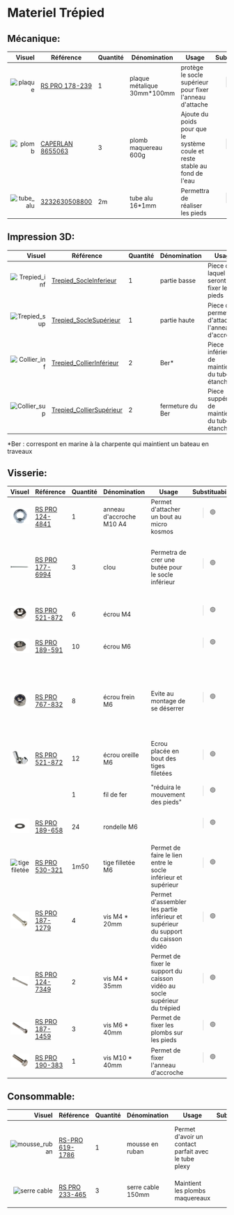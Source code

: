 # Materiel Trépied

## Mécanique:
| Visuel | Référence | Quantité | Dénomination | Usage |Substituabilité | Tips/Conseil |
|-------:|-----------|----------|--------------------------|--------------------|---------------------|----------|
|![plaque](/../µKOSMOS/docs/pictures/equipments/trepied/plaque_metalique.png)   |[RS PRO 178-239](https://fr.rs-online.com/web/p/feuilles-metalliques/0178239?gb=s)           |         1| plaque métalique 30mm*100mm | protège le socle supérieur pour fixer l'anneau d'attache                                  |<blockquote> :green_circle: </blockquote><br>         |          |
|![plomb](/../µKOSMOS/docs/pictures/equipments/trepied/plomb-maquereau.png)        |[CAPERLAN 8655063](https://www.decathlon.fr/p/plomb-maquereau-long-peche-en-mer/_/R-p-335078?mc=8655063&utm_source=google&utm_medium=sea&utm_campaign=fr_t-perf_ct-shopp_n-shopping_hm_peche_mp_ts-gen_f-cv_o-roas_pt-pb_xx-shopping_hm_peche_mp&utm_term=_n-shopping_hm_peche_mp_ts-gen_pt-pb_yy-peche_plomb&gad_source=1&gclid=EAIaIQobChMIpd3PnKLOhAMVAahoCR3GDAL-EAQYAiABEgKDmfD_BwE)         |         3| plomb maquereau 600g          | Ajoute du poids pour que le système coule et reste stable au fond de l'eau      |<blockquote> :green_circle: </blockquote><br>         |          |
|![tube_alu](/../µKOSMOS/docs/pictures/equipments/trepied/tube.PNG)        |[3232630508800](https://www.mr-bricolage.fr/tube-rond-aluminium-16x1mm-1m-brut-cqfd.html?storeID=S328&at_medium=paid&at_source=google&at_campaign=LIA_all_product_horscustom&at_adgroupname=Exlusion_de_tout_les_custom_label&at_content=3232630508800&at_temp=9055186&at_network=g&at_campaignid=19604470522&at_variant=652350492136&at_term=&gad_source=1&gclid=EAIaIQobChMI0dqDjKrOhAMVUbRoCR0_rwCEEAQYBCABEgIUFfD_BwE)           |        2m| tube alu 16*1mm          | Permettra de réaliser les pieds                  |<blockquote> :green_circle: </blockquote><br>         |          |


## Impression 3D:
| Visuel | Référence | Quantité | Dénomination | Usage |Substituabilité | Tips/Conseil |
|-------:|-----------|----------|--------------------------|--------------------|---------------------|----------|
| ![Trepied_inf](/../µKOSMOS/docs/pictures/3Dpart/trepied/socleInferieur.png)        |[Trepied_SocleInferieur](/../µKOSMOS/hardware/3Dprint_files/trepied/Trepied_SocleInferieur.stl)           |         1| partie basse             |Piece dans laquel seront fixer les pieds                                         |<blockquote> :red_circle: </blockquote><br>         |          |
| ![Trepied_sup](/../µKOSMOS/docs/pictures/3Dpart/trepied/socleSuperieur.png)        |[Trepied_SocleSupérieur](/../µKOSMOS/hardware/3Dprint_files/trepied/Trepied_SocleSupérieur.stl)           |         1| partie haute             |Piece qui permettra d'attacher l'anneau d'accroche                                          |<blockquote> :red_circle: </blockquote><br>         |          |
| ![Collier_inf](/../µKOSMOS/docs/pictures/3Dpart/trepied/collierInferieur.png)        |[Trepied_CollierInférieur](/../µKOSMOS/hardware/3Dprint_files/trepied/Trepied_CollierInférieur.stl)             |         2| Ber*               |Piece inférieur de maintient du tube étanche                                         |<blockquote> :red_circle: </blockquote><br>         |          |
| ![Collier_sup](/../µKOSMOS/docs/pictures/3Dpart/trepied/collierSuperieur.png)        |[Trepied_CollierSupérieur](/../µKOSMOS/hardware/3Dprint_files/trepied/Trepied_CollierSupérieur.stl)             |         2| fermeture du Ber   |Piece suppérieur de maintient du tube étanche                                         |<blockquote> :red_circle: </blockquote><br>         |          |
*Ber : correspont en marine à la charpente qui maintient un bateau en traveaux 


## Visserie:
| Visuel | Référence | Quantité | Dénomination | Usage |Substituabilité | Tips/Conseil |
|-------:|-----------|----------|--------------------------|--------------------|---------------------|----------|
|<img src="https://github.com/Hclothilde/Documentation_KOSMOS/blob/c5ffe61db21c825193d5f4a77e70ee0dd1655b68/docs/pictures/equipments/trepied/anneau_m10.PNG" width="150"/>        |[RS PRO 124-4841](https://fr.rs-online.com/web/p/anneaux-de-levage/1244841?gb=s)           |         1| anneau d'accroche M10 A4 |Permet d'attacher un bout au micro kosmos |<blockquote> :green_circle: </blockquote><br>         |          |
|<img src="https://github.com/Hclothilde/Documentation_KOSMOS/blob/c5ffe61db21c825193d5f4a77e70ee0dd1655b68/docs/pictures/equipments/trepied/clou.PNG" width="150"/>        |[RS PRO 177-6994](https://fr.rs-online.com/web/p/clous/1776994)           |         3| clou                     |Permetra de crer une butée pour le socle inférieur |<blockquote> :green_circle: </blockquote><br>         |peuvent être remplacé  par n'impourte quelle tige temps qu'elle est déformable          |
|<img src="https://github.com/Hclothilde/Documentation_KOSMOS/blob/c5ffe61db21c825193d5f4a77e70ee0dd1655b68/docs/pictures/equipments/trepied/ecrou_m4.PNG" width="150"/>        |[RS PRO 521-872](https://fr.rs-online.com/web/p/ecrous-hexagonaux/0189579)           |         6| écrou M4                 |                                         |<blockquote> :green_circle: </blockquote><br>         |          |
|<img src="https://github.com/Hclothilde/Documentation_KOSMOS/blob/c5ffe61db21c825193d5f4a77e70ee0dd1655b68/docs/pictures/equipments/trepied/ecrou_m6.PNG" width="150"/>        |[RS PRO 189-591](https://fr.rs-online.com/web/p/ecrous-hexagonaux/0189591)           |        10| écrou M6                 |                                         |<blockquote> :green_circle: </blockquote><br>         |          |
|<img src="https://github.com/Hclothilde/Documentation_KOSMOS/blob/c5ffe61db21c825193d5f4a77e70ee0dd1655b68/docs/pictures/equipments/trepied/ecrou%20frein%20m6.PNG" width="150"/>        |[RS PRO 767-832](https://fr.rs-online.com/web/p/ecrous-hexagonaux/0767832)           |         8| écrou frein  M6         |Evite au montage de se déserrer          |<blockquote> :green_circle: </blockquote><br>         |peuvent etre remplacé par un montage écrou contre écrou (auquel cas il faut ajouter 6 écrous M6)         |
|<img src="https://github.com/Hclothilde/Documentation_KOSMOS/blob/c5ffe61db21c825193d5f4a77e70ee0dd1655b68/docs/pictures/equipments/trepied/ecrou_oreilles_m6.PNG" width="150"/>        |[RS PRO 521-872](https://fr.rs-online.com/web/p/ecrous-a-oreilles/0521872)           |        12| écrou oreille M6         |Ecrou placée en bout des tiges filetées            |<blockquote> :green_circle: </blockquote><br>         |          |
|        |           |         1| fil de fer               |"réduira le mouvement des pieds"                                         |<blockquote> :green_circle: </blockquote><br>         |          |
|<img src="https://github.com/Hclothilde/Documentation_KOSMOS/blob/c5ffe61db21c825193d5f4a77e70ee0dd1655b68/docs/pictures/equipments/trepied/rondelle_m6.PNG" width="150"/>        |[RS PRO 189-658](https://fr.rs-online.com/web/p/rondelles/0189658)           |        24| rondelle M6              |                                         |<blockquote> :green_circle: </blockquote><br>         |          |
|![tige filetée](/../µKOSMOS/docs/pictures/equipments/trepied/tige_filetee.PNG)        |[RS PRO 530-321](https://fr.rs-online.com/web/p/tiges-filetees/0530321?gb=s)     |      1m50| tige filletée M6         | Permet de faire le lien entre le socle inférieur et supérieur    |<blockquote> :green_circle: </blockquote><br>         |          |
| <img src="https://github.com/Hclothilde/Documentation_KOSMOS/blob/476cfb4e406db8f2a71ea4fcc6a18983dce0f839/docs/pictures/equipments/trepied/vis_m4_20mm.PNG" width="150"/>        |[RS PRO 187-1279](https://fr.rs-online.com/web/p/vis-a-six-pans/1871279)           |         4| vis M4 * 20mm     |Permet d'assembler les partie inférieur et supérieur du support du caisson vidéo   |<blockquote> :green_circle: </blockquote><br>         |          |
|<img src="https://github.com/Hclothilde/Documentation_KOSMOS/blob/476cfb4e406db8f2a71ea4fcc6a18983dce0f839/docs/pictures/equipments/trepied/vis_m4_35mm.PNG" width="150"/>        |[RS PRO 124-7349](https://fr.rs-online.com/web/p/vis-a-six-pans/1247349)           |         2| vis M4 * 35mm     |Permet de fixer le support du caisson vidéo au socle supérieur du trépied          |<blockquote> :green_circle: </blockquote><br>         |          |
|<img src="https://github.com/Hclothilde/Documentation_KOSMOS/blob/476cfb4e406db8f2a71ea4fcc6a18983dce0f839/docs/pictures/equipments/trepied/vis_m6_40mm.PNG" width="150"/>        |[RS PRO 187-1459](https://fr.rs-online.com/web/p/vis-a-six-pans/1871459)           |         3| vis M6 * 40mm     |Permet de fixer les plombs sur les pieds                                         |<blockquote> :green_circle: </blockquote><br>         |          |
|<img src="https://github.com/Hclothilde/Documentation_KOSMOS/blob/476cfb4e406db8f2a71ea4fcc6a18983dce0f839/docs/pictures/equipments/trepied/vis_m10_40mm.PNG" width="150"/>        |[RS PRO 190-383](https://fr.rs-online.com/web/p/vis-a-tete-hexagonale/0190383)           |         1| vis M10 * 40mm    |Permet de fixer l'anneau d'accroche                                         |<blockquote> :green_circle: </blockquote><br>         |          |

## Consommable:
| Visuel | Référence | Quantité | Dénomination | Usage |Substituabilité | Tips/Conseil |
|-------:|-----------|----------|--------------------------|--------------------|---------------------|----------|
|![mousse_ruban](/../µKOSMOS/docs/pictures/equipments/trepied/mousse_ruban.PNG)   |[RS-PRO 619-1786](https://fr.rs-online.com/web/p/rubans-mousse/6191786)           |         1| mousse en ruban          |Permet d'avoir un contact parfait avec le tube plexy|<blockquote> :green_circle: </blockquote><br>         | Peut être remplacer par un morceau de neoprene que l'on colle          |
|![serre cable](/../µKOSMOS/docs/pictures/equipments/trepied/serre_cable.PNG)        |[RS PRO 233-465](https://fr.rs-online.com/web/p/serre-cables/0233465?gb=s)           |         3|serre cable 150mm  | Maintient les plombs maquereaux   |<blockquote> :green_circle: </blockquote><br>         |          |

